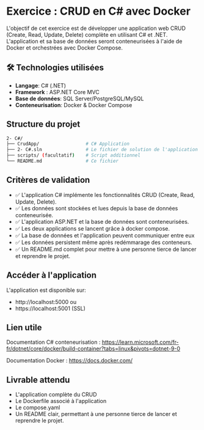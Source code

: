 # Exercice : CRUD en C# avec Docker

L'objectif de cet exercice est de développer une application web CRUD (Create, Read, Update, Delete) complète en utilisant C# et .NET. L'application et sa base de données seront conteneurisées à l'aide de Docker et orchestrées avec Docker Compose.

## 🛠️ Technologies utilisées
- **Langage**: C# (.NET)
- **Framework** : ASP.NET Core MVC
- **Base de données**: SQL Server/PostgreSQL/MySQL
- **Conteneurisation**: Docker & Docker Compose

## Structure du projet
```bash
2- C#/
├── CrudApp/                 # C# Application
├── 2- C#.sln                # Le fichier de solution de l'application
├── scripts/ (facultatif)    # Script additionnel
└── README.md                # Ce fichier
```

## Critères de validation
- ✅ L'application C# implémente les fonctionnalités CRUD (Create, Read, Update, Delete).
- ✅ Les données sont stockées et lues depuis la base de données conteneurisée.
- ✅ L'application ASP.NET et la base de données sont conteneurisées.
- ✅ Les deux applications se lancent grâce à docker compose.
- ✅ La base de données et l'application peuvent communiquer entre eux
- ✅ Les données persistent même après redémmarage des conteneurs.
- ✅ Un README.md complet pour mettre à une personne tierce de lancer et reprendre le projet.

## Accéder à l'application
L'application est disponible sur:
- http://localhost:5000 ou
- https://localhost:5001 (SSL)

## Lien utile

Documentation C# conteneurisation : https://learn.microsoft.com/fr-fr/dotnet/core/docker/build-container?tabs=linux&pivots=dotnet-9-0

Documentation Docker : https://docs.docker.com/

## Livrable attendu
- L'application complète du CRUD
- Le Dockerfile associé à l'application
- Le compose.yaml
- Un README clair, permettant à une personne tierce de lancer et reprendre le projet.